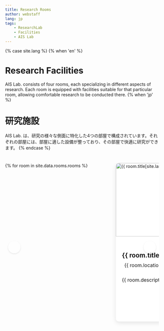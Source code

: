 ```yaml
---
title: Research Rooms
author: webstaff
lang: jp
tags:
    - ResearchLab
    - Facilities
    - AIS Lab
---
```


{% case site.lang %}
{% when 'en' %}
# Research Facilities

AIS Lab. consists of four rooms, each specializing in different aspects of research. Each room is equipped with facilities suitable for that particular room, allowing comfortable research to be conducted there.
{% when 'jp' %}
# 研究施設

AIS Lab. は、研究の様々な側面に特化した4つの部屋で構成されています。それぞれの部屋には、部屋に適した設備が整っており、その部屋で快適に研究ができます。
{% endcase %}

<style>
/* Room carousel styling */
.room-carousel {
  position: relative;
  width: 100%;
  max-width: 1400px; /* カラセルの最大幅を広げる */
  margin: 40px auto;
  overflow: hidden;
  touch-action: pan-x;
}

.room-slider {
  display: flex;
  transition: transform 0.5s ease;
  width: 400%;
}

.room-slide {
  width: 25%;
  flex-shrink: 0;
  padding: 0 20px; /* パディングを少し増やす */
  box-sizing: border-box;
}

.room-card {
  background: white;
  border-radius: 10px;
  box-shadow: 0 5px 15px rgba(0,0,0,0.1);
  overflow: hidden;
  transition: transform 0.3s ease, box-shadow 0.3s ease;
  cursor: pointer;
  height: 100%;
  display: flex;
  flex-direction: column;
  max-width: 320px; /* カードの最大幅を大きく */
  margin: 0 auto;
}

.room-card:hover {
  transform: translateY(-5px);
  box-shadow: 0 10px 25px rgba(0,0,0,0.2);
}

.room-image {
  width: 100%;
  padding-top: 75%;
  position: relative;
}

.room-image img {
  position: absolute;
  top: 0;
  left: 0;
  width: 100%;
  height: 100%;
  object-fit: cover;
}

/* Ensure better display on mobile */
@media (max-width: 480px) {
  .room-image {
    height: 150px;
  }
  
  .room-title {
    font-size: 1.2rem;
  }
  
  .room-description {
    font-size: 0.9rem;
  }
  
  .room-button {
    font-size: 0.9rem;
    padding: 6px 12px;
  }
}

.room-content {
  padding: 20px; /* パディングを少し増やす */
  flex-grow: 1;
  display: flex;
  flex-direction: column;
}

.room-title {
  font-size: 1.3rem; /* タイトルのフォントサイズを少し大きく */
  margin-bottom: 10px;
  color: var(--primary);
}

.room-location {
  font-size: 1rem; /* 場所のフォントサイズを少し大きく */
  color: var(--text);
  margin-bottom: 10px;
  display: flex;
  align-items: center;
  gap: 8px;
}

.room-location i {
  color: var(--primary);
}

.room-description {
  margin-bottom: 20px;
  flex-grow: 1;
  color: var(--text);
  font-size: 1rem; /* 説明文のフォントサイズを少し大きく */
  line-height: 1.5; /* 行間を追加 */
}

.room-button {
  align-self: flex-start;
  padding: 8px 16px; /* ボタンのパディングを少し大きく */
  background: var(--primary);
  color: white;
  border: none;
  border-radius: 5px;
  cursor: pointer;
  transition: background 0.3s ease;
  text-decoration: none;
  margin-top: auto;
  font-size: 1rem; /* ボタンのフォントサイズを少し大きく */
}

.room-button:hover {
  background: var(--text);
}

.carousel-nav {
  display: flex;
  justify-content: center;
  margin-top: 20px;
}

.carousel-dot {
  width: 12px;
  height: 12px;
  border-radius: 50%;
  background: var(--light-gray);
  margin: 0 5px;
  cursor: pointer;
  transition: background 0.3s ease;
}

.carousel-dot.active {
  background: var(--primary);
}

.carousel-arrows {
  position: absolute;
  top: 50%;
  width: 100%;
  display: flex;
  justify-content: space-between;
  transform: translateY(-50%);
  z-index: 1;
}

.carousel-arrow {
  background: rgba(255,255,255,0.8);
  color: var(--primary);
  width: 40px;
  height: 40px;
  border-radius: 50%;
  display: flex;
  align-items: center;
  justify-content: center;
  cursor: pointer;
  transition: all 0.3s ease;
  font-size: 1.2rem;
  margin: 0 10px;
  border: none;
  box-shadow: 0 2px 5px rgba(0,0,0,0.1);
}

.carousel-arrow:hover {
  background: var(--primary);
  color: white;
}

/* For tablet and smaller screens */
@media (max-width: 768px) {
  .room-slider {
    width: 100%;
    flex-wrap: wrap;
  }
  
  .room-slide {
    width: 100%;
    margin-bottom: 20px;
  }
  
  .carousel-arrows, .carousel-nav {
    display: none;
  }
}
</style>

<div class="room-carousel">
  <div class="carousel-arrows">
    <button class="carousel-arrow prev">
      <i class="fa-solid fa-chevron-left"></i>
    </button>
    <button class="carousel-arrow next">
      <i class="fa-solid fa-chevron-right"></i>
    </button>
  </div>
  
  <div class="room-slider">
    {% for room in site.data.rooms.rooms %}
    <div class="room-slide">
      <div class="room-card" onclick="window.location.href='{{ site.baseurl_root }}/{{ site.lang }}/{{ room.link }}'">
        <div class="room-image">
          <img src="{{ site.baseurl_root }}/images/{{ room.image }}" alt="{{ room.title[site.lang] }}">
        </div>
        <div class="room-content">
          <h3 class="room-title">{{ room.title[site.lang] }}</h3>
          <div class="room-location">
            <i class="fas fa-map-marker-alt"></i>
            {{ room.location[site.lang] }}
          </div>
          <p class="room-description">
            {{ room.description[site.lang] }}
          </p>
          <a href="{{ site.baseurl_root }}/{{ site.lang }}/{{ room.link }}" class="room-button">
            {% if site.lang == 'jp' %}詳細を見る{% else %}Learn More{% endif %}
          </a>
        </div>
      </div>
    </div>
    {% endfor %}
  </div>
  
  <div class="carousel-nav">
    <div class="carousel-dot active" data-slide="0"></div>
    <div class="carousel-dot" data-slide="1"></div>
    <div class="carousel-dot" data-slide="2"></div>
    <div class="carousel-dot" data-slide="3"></div>
  </div>
</div>

<script>
document.addEventListener('DOMContentLoaded', function() {
  // Force repaint on page load to ensure carousel is displayed correctly
  setTimeout(function() {
    document.querySelector('.room-slider').style.display = 'none';
    // Force reflow
    void document.querySelector('.room-slider').offsetHeight;
    document.querySelector('.room-slider').style.display = 'flex';
  }, 100);

  const slider = document.querySelector('.room-slider');
  const slides = document.querySelectorAll('.room-slide');
  const dots = document.querySelectorAll('.carousel-dot');
  const prevBtn = document.querySelector('.carousel-arrow.prev');
  const nextBtn = document.querySelector('.carousel-arrow.next');
  let currentSlide = 0;
  const slideCount = slides.length;
  
  // Function to update slider
  function goToSlide(n) {
    currentSlide = (n + slideCount) % slideCount;
    
    // Always apply transform
    slider.style.transform = `translateX(-${currentSlide * 25}%)`;
    
    // Update active dot
    dots.forEach((dot, i) => {
      dot.classList.toggle('active', i === currentSlide);
    });
  }
  
  // Initialize slider
  goToSlide(0);
  
  // Event listeners
  prevBtn.addEventListener('click', () => goToSlide(currentSlide - 1));
  nextBtn.addEventListener('click', () => goToSlide(currentSlide + 1));
  
  dots.forEach((dot, i) => {
    dot.addEventListener('click', () => goToSlide(i));
  });
  
  // Add touch swiping functionality for mobile
  let touchStartX = 0;
  let touchEndX = 0;
  
  slider.addEventListener('touchstart', (e) => {
    touchStartX = e.changedTouches[0].screenX;
  }, { passive: true });
  
  slider.addEventListener('touchend', (e) => {
    touchEndX = e.changedTouches[0].screenX;
    handleSwipe();
  }, { passive: true });
  
  function handleSwipe() {
    const swipeThreshold = 50; // Minimum swipe distance
    if (touchEndX < touchStartX - swipeThreshold) {
      // Swipe left - next slide
      goToSlide(currentSlide + 1);
    } else if (touchEndX > touchStartX + swipeThreshold) {
      // Swipe right - previous slide
      goToSlide(currentSlide - 1);
    }
  }
  
  // Always maintain slide position on resize
  window.addEventListener('resize', () => {
    goToSlide(currentSlide);
  });
});
</script>
